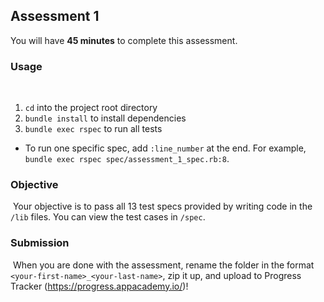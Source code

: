## Assessment 1

You will have **45 minutes** to complete this assessment.
​
### Usage
​
1. `cd` into the project root directory
2. `bundle install` to install dependencies
3. `bundle exec rspec` to run all tests
​
* To run one specific spec, add `:line_number` at the end.  For example,
  `bundle exec rspec spec/assessment_1_spec.rb:8`.
​
### Objective
​
Your objective is to pass all 13 test specs provided by writing code in the `/lib` files. You can view the test cases in `/spec`.
​
### Submission
​
When you are done with the assessment, rename the folder in the format `<your-first-name>_<your-last-name>`, zip it up, and upload to Progress Tracker (https://progress.appacademy.io/)!